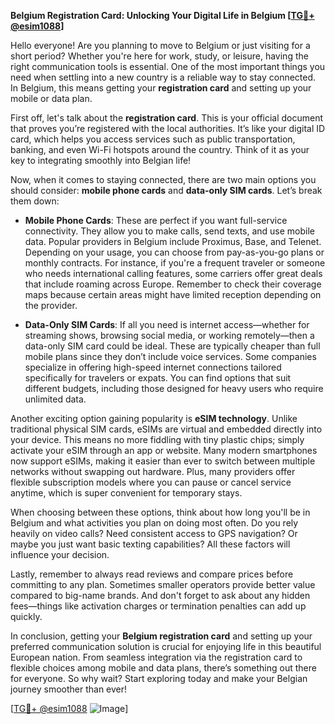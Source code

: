**Belgium Registration Card: Unlocking Your Digital Life in Belgium [[TG💪+ @esim1088](https://t.me/s/esim1088)]**

Hello everyone! Are you planning to move to Belgium or just visiting for a short period? Whether you're here for work, study, or leisure, having the right communication tools is essential. One of the most important things you need when settling into a new country is a reliable way to stay connected. In Belgium, this means getting your **registration card** and setting up your mobile or data plan.

First off, let's talk about the **registration card**. This is your official document that proves you’re registered with the local authorities. It’s like your digital ID card, which helps you access services such as public transportation, banking, and even Wi-Fi hotspots around the country. Think of it as your key to integrating smoothly into Belgian life!

Now, when it comes to staying connected, there are two main options you should consider: **mobile phone cards** and **data-only SIM cards**. Let’s break them down:

- **Mobile Phone Cards**: These are perfect if you want full-service connectivity. They allow you to make calls, send texts, and use mobile data. Popular providers in Belgium include Proximus, Base, and Telenet. Depending on your usage, you can choose from pay-as-you-go plans or monthly contracts. For instance, if you're a frequent traveler or someone who needs international calling features, some carriers offer great deals that include roaming across Europe. Remember to check their coverage maps because certain areas might have limited reception depending on the provider.

- **Data-Only SIM Cards**: If all you need is internet access—whether for streaming shows, browsing social media, or working remotely—then a data-only SIM card could be ideal. These are typically cheaper than full mobile plans since they don’t include voice services. Some companies specialize in offering high-speed internet connections tailored specifically for travelers or expats. You can find options that suit different budgets, including those designed for heavy users who require unlimited data.

Another exciting option gaining popularity is **eSIM technology**. Unlike traditional physical SIM cards, eSIMs are virtual and embedded directly into your device. This means no more fiddling with tiny plastic chips; simply activate your eSIM through an app or website. Many modern smartphones now support eSIMs, making it easier than ever to switch between multiple networks without swapping out hardware. Plus, many providers offer flexible subscription models where you can pause or cancel service anytime, which is super convenient for temporary stays.

When choosing between these options, think about how long you'll be in Belgium and what activities you plan on doing most often. Do you rely heavily on video calls? Need consistent access to GPS navigation? Or maybe you just want basic texting capabilities? All these factors will influence your decision.

Lastly, remember to always read reviews and compare prices before committing to any plan. Sometimes smaller operators provide better value compared to big-name brands. And don't forget to ask about any hidden fees—things like activation charges or termination penalties can add up quickly.

In conclusion, getting your **Belgium registration card** and setting up your preferred communication solution is crucial for enjoying life in this beautiful European nation. From seamless integration via the registration card to flexible choices among mobile and data plans, there’s something out there for everyone. So why wait? Start exploring today and make your Belgian journey smoother than ever!

[[TG💪+ @esim1088](https://t.me/s/esim1088) ![Image](https://i.postimg.cc/Y0z9fWf4/image.png)]
